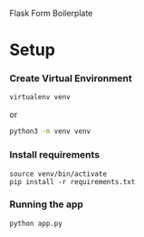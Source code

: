 Flask Form Boilerplate


# Setup

### Create Virtual Environment

```bash
virtualenv venv
```
or
```bash
python3 -m venv venv
```

### Install requirements

```
source venv/bin/activate
pip install -r requirements.txt
``` 

### Running the app
```
python app.py
```